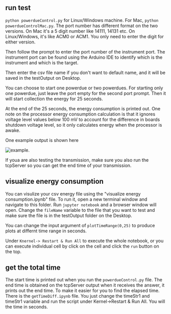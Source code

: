 
## run test

`python powerdueControl.py` for Linux/Windows machine. For Mac, `python powerdueControlMac.py`. The port number has different format on the two versions. On Mac it's a 5 digit number like 14111, 14131 etc. On Linux/Windows, it's like ACM0 or ACM1. You only need to enter the digit for either version.


Then follow the prompt to enter the port number of the instrument port. The instrument port can be found using the Arduino IDE to identify which is the instrument and which is the target.

Then enter the csv file name if you don't want to default name, and it will be saved in the testOutput on Desktop.

You can choose to start one powerdue or two powerdues. For starting only one powerdue, just leave the port empty for the second port prompt. Then it will start collection the energy for 25 seconds. 

At the end of the 25 seconds, the energy consumption is printed out. One note on the processor energy consumption calculation is that it ignores voltage level values below 100 mV to account for the difference in boards shutdown voltage level, so it only calculates energy when the processor is awake.

One example output is shown here 

![example](https://github.com/peteryej/WDAProjectResource/blob/labtest/powerdueStreamData/exampleOutput.png).

If youa are also testing the transmission, make sure you also run the tcpServer so you can get the end time of your transmission.

## visualize energy consumption

You can visulize your csv energy file using the "visualize energy consumption.ipynb" file. 
To run it, open a new terminal window and navigate to this folder. Run `jupyter notebook` and a browser window will open. Change the `fileName` variable to the file that you want to test and make sure the file is in the testOutput folder on the Desktop. 

You can change the input argument of `plotTimeRange(0,25)` to produce plots at differnt time range in seconds. 

Under `Knernel-> Restart & Run All` to execute the whole notebook, or you can execute individual cell by click on the cell and click the `run` button on the top.


## get the total time 

The start time is printed out when you run the `powerdueControl.py` file. The end time is obtained on the tcpServer output when it receives the answer, it prints out the end time. To make it easier for you to find the elapsed time. There is the `getTimeDiff.ipynb` file. You just change the timeStr1 and timeStr1 variable and run the script under Kernel->Restart & Run  All. You will the time in seconds.
